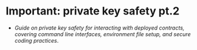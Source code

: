 # Important: private key safety pt.2
- *Guide on private key safety for interacting with deployed contracts, covering command line interfaces, environment file setup, and secure coding practices*.

## 
